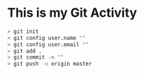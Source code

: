 

<body>
    <h1>This is my Git Activity</h1>
</body>


```bash
> git init
> git config user.name ""
> git config user.email ""
> git add .
> git commit -m ""
> git push -u origin master
```